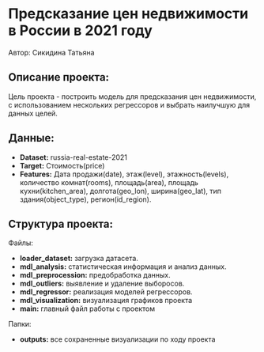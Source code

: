 <h1>Предсказание цен недвижимости в России в 2021 году</h1>
<p>
    Автор: Сикидина Татьяна</br>
</p>
<h2>Описание проекта:</h2>
<p>
    Цель проекта - построить модель для предсказания цен недвижимости, с использованием нескольких регрессоров и выбрать наилучшую для данных целей.
</p>
<h2>Данные:</h2>
<p>
    <ul>
        <li><b>Dataset:</b> russia-real-estate-2021</li>
        <li><b>Target:</b> Стоимость(price)</li>
        <li><b>Features:</b> Дата продажи(date), этаж(level), этажность(levels), количество комнат(rooms), площадь(area), площадь кухни(kitchen_area), долгота(geo_lon), ширина(geo_lat), тип здания(object_type), регион(id_region).</li>
    </ul>
</p>
<h2>Структура проекта:</h2>
<p>Файлы:
    <ul>
        <li><b>loader_dataset:</b> загрузка датасета.</li>
        <li><b>mdl_analysis:</b> статистическая информация и анализ данных.</li>
        <li><b>mdl_preprocession:</b> предобработка данных.</li>
        <li><b>mdl_outliers:</b> выявление и удаление выборосов.</li>
        <li><b>mdl_regressor:</b> реализация моделей регрессоров.</li>
        <li><b>mdl_visualization:</b> визуализация графиков проекта</li>
        <li><b>main:</b> главный файл работы с проектом</li>
    </ul>
</p>
<p>Папки:
    <ul>
        <li><b>outputs:</b> все сохраненные визуализации по ходу проекта</li>
    </ul>
</p>

